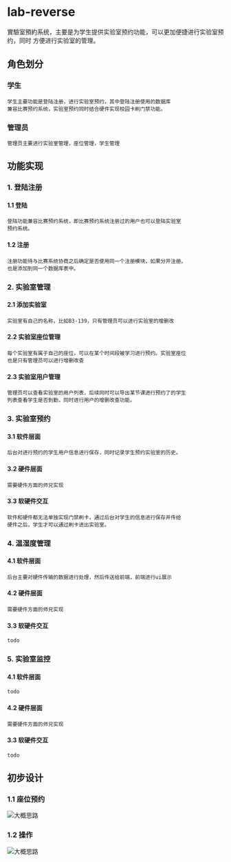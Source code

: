 # lab-reverse
實驗室預約系统，主要是为学生提供实验室预约功能，可以更加便捷进行实验室预约，同时
方便进行实验室的管理。
## 角色划分
### 学生
    学生主要功能是登陆注册，进行实验室预约，其中登陆注册使用的数据库
    兼容比赛预约系统，实验室预约同时结合硬件实现校园卡刷门禁功能。
### 管理员
    管理员主要进行实验室管理，座位管理，学生管理

## 功能实现
### 1. 登陆注册
#### 1.1 登陆
    登陆功能兼容比赛预约系统，即比赛预约系统注册过的用户也可以登陆实验室
    预约系统。
#### 1.2 注册
    注册功能待与比赛系统协商之后确定是否使用同一个注册模块，如果分开注册，
    也是添加到同一个数据库表中。

### 2. 实验室管理
#### 2.1 添加实验室
    实验室有自己的名称，比如B3-139，只有管理员可以进行实验室的增删改
#### 2.2 实验室座位管理
    每个实验室有属于自己的座位，可以在某个时间段被学习进行预约。实验室座位
    也是只有管理员可以进行增删改查
#### 2.3 实验室用户管理
    管理员可以查看实验室的用户列表，后续同时可以导出某节课进行预约了的学生
    列表查看学生是否到勤，同时进行用户的增删改查功能。

### 3. 实验室预约
#### 3.1 软件层面
    后台对进行预约的学生用户信息进行保存，同时记录学生预约实验室的历史。
#### 3.2 硬件层面
    需要硬件方面的师兄实现
#### 3.3 软硬件交互
    软件和硬件都无法单独实现门禁刷卡，通过后台对学生的信息进行保存并传给
    硬件之后，学生才可以通过刷卡进出实验室。

### 4. 温湿度管理
#### 4.1 软件层面
    后台主要对硬件传输的数据进行处理，然后传送给前端，前端进行ui展示
#### 4.2 硬件层面
    需要硬件方面的师兄实现
#### 3.3 软硬件交互
    todo

### 5. 实验室监控
#### 4.1 软件层面
    todo
#### 4.2 硬件层面
    需要硬件方面的师兄实现
#### 3.3 软硬件交互
    todo

## 初步设计
### 1.1 座位预约
![大概思路](blob:https://przm2orhje.feishu.cn/7a087b39-6619-4c0d-9107-8969e5af4aaa)
### 1.2 操作
![大概思路](blob:https://przm2orhje.feishu.cn/038ddcbd-ac3d-4c7e-a306-effb270de318)
